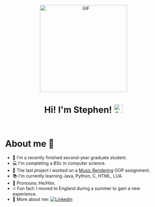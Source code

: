 <p align="center">
<img alt="GIF" src="https://media0.giphy.com/media/xUb8kzHnGCKKGg1Bmq/200.gif" height="280" />
 <p/>
<h1 align="center"> Hi! I'm Stephen! <img src="https://user-images.githubusercontent.com/1303154/88677602-1635ba80-d120-11ea-84d8-d263ba5fc3c0.gif" width="28px" alt="hi"></h1>
<br>
<h1>About me 🙋</h1>

- 🎒 I'm a recently finished second-year graduate student.
- 💻 I'm completing a BSc in computer science.
- 💚 The last project I worked on a <a href="https://github.com/jackdoyle5225/MusicAssignment">Music Rendering<a> OOP assignment.
- 📚 I'm currently learning Java, Python, C, HTML, LUA.
- 🎀 Pronouns: He/Him.
- 🔥 Fun fact: I moved to England during a summer to gain a new experience.
- 🤙 More about me: 
[![Linkedin](https://img.shields.io/badge/-Stephen_Hughes-blue?style=flat&logo=Linkedin&logoColor=white)](https://www.linkedin.com/in/stephen-hughes-x86/)
